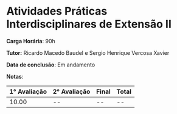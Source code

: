 # Atividades Práticas Interdisciplinares de Extensão II

**Carga Horária**: 90h

**Tutor:** Ricardo Macedo Baudel e Sergio Henrique Vercosa Xavier

**Data de conclusão**: Em andamento

**Notas**:

| 1° Avaliação | 2° Avaliação | Final | Total |
| ------------ | ------------ | :---- | ----- |
| 10.00        | --           | --    | --    |
